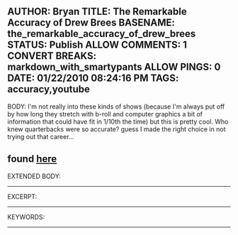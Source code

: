 AUTHOR: Bryan
TITLE: The Remarkable Accuracy of Drew Brees
BASENAME: the_remarkable_accuracy_of_drew_brees
STATUS: Publish
ALLOW COMMENTS: 1
CONVERT BREAKS: markdown_with_smartypants
ALLOW PINGS: 0
DATE: 01/22/2010 08:24:16 PM
TAGS: accuracy,youtube
-----
BODY:
I'm not really into these kinds of shows (because I'm always put off by how long they stretch with b-roll and computer graphics a bit of information that could have fit in 1/10th the time) but this is pretty cool. Who knew quarterbacks were so accurate? guess I made the right choice in not trying out that career...

found [here](http://www.dianahsieh.com/blog/2010/01/remarkable-accuracy-of-drew-brees.shtml?utm_source=feedburner&utm_medium=feed&utm_campaign=Feed:+noodlefood+(NoodleFood))
-----
EXTENDED BODY:

-----
EXCERPT:

-----
KEYWORDS:

-----



